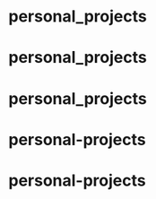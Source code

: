 # personal_projects
# personal_projects
# personal_projects
# personal-projects
# personal-projects
